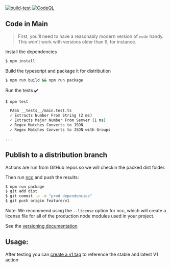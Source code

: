 [![build-test](https://github.com/stevejamesconner/regex-matcher/actions/workflows/test.yml/badge.svg?branch=main)](https://github.com/stevejamesconner/regex-matcher/actions/workflows/test.yml)
[![CodeQL](https://github.com/stevejamesconner/regex-matcher/actions/workflows/codeql-analysis.yml/badge.svg)](https://github.com/stevejamesconner/regex-matcher/actions/workflows/codeql-analysis.yml) 

## Code in Main

> First, you'll need to have a reasonably modern version of `node` handy. This won't work with versions older than 9, for instance.

Install the dependencies  
```bash
$ npm install
```

Build the typescript and package it for distribution
```bash
$ npm run build && npm run package
```

Run the tests :heavy_check_mark:  
```bash
$ npm test

  PASS __tests__/main.test.ts
  ✓ Extracts Number From String (2 ms)
  ✓ Extracts Major Number From Semver (1 ms)
  ✓ Regex Matches Converts to JSON
  ✓ Regex Matches Converts to JSON with Groups

...
```

## Publish to a distribution branch

Actions are run from GitHub repos so we will checkin the packed dist folder. 

Then run [ncc](https://github.com/zeit/ncc) and push the results:
```bash
$ npm run package
$ git add dist
$ git commit -a -m "prod dependencies"
$ git push origin feature/v1
```

Note: We recommend using the `--license` option for ncc, which will create a license file for all of the production node modules used in your project.

See the [versioning documentation](https://github.com/actions/toolkit/blob/master/docs/action-versioning.md)

## Usage:

After testing you can [create a v1 tag](https://github.com/actions/toolkit/blob/master/docs/action-versioning.md) to reference the stable and latest V1 action
